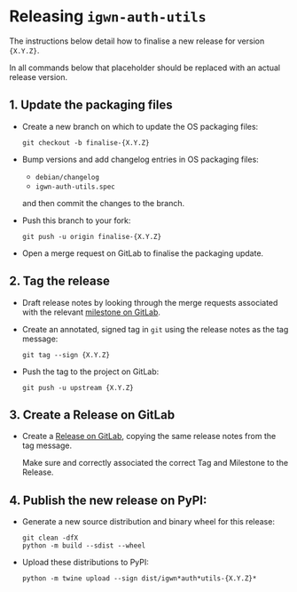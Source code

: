 # Releasing `igwn-auth-utils`

The instructions below detail how to finalise a new release
for version `{X.Y.Z}`.

In all commands below that placeholder should be replaced
with an actual release version.

## 1. Update the packaging files

-   Create a new branch on which to update the OS packaging files:

    ```shell
    git checkout -b finalise-{X.Y.Z}
    ```

-   Bump versions and add changelog entries in OS packaging files:

    - `debian/changelog`
    - `igwn-auth-utils.spec`

    and then commit the changes to the branch.

-   Push this branch to your fork:

    ```shell
    git push -u origin finalise-{X.Y.Z}
    ```

-   Open a merge request on GitLab to finalise the packaging update.

## 2. Tag the release

-   Draft release notes by looking through the merge requests associated
    with the relevant
    [milestone on GitLab](https://git.ligo.org/computing/igwn-auth-utils/-/milestones).

-   Create an annotated, signed tag in `git` using the release notes
    as the tag message:

    ```shell
    git tag --sign {X.Y.Z}
    ```

-   Push the tag to the project on GitLab:

    ```shell
    git push -u upstream {X.Y.Z}
    ```

## 3. Create a Release on GitLab

-   Create a
    [Release on GitLab](https://git.ligo.org/computing/igwn-auth-utils/-/releases/new), copying the same release notes from the tag message.

    Make sure and correctly associated the correct Tag and Milestone to
    the Release.

## 4. Publish the new release on PyPI:

-   Generate a new source distribution and binary wheel for this release:

    ```shell
    git clean -dfX
    python -m build --sdist --wheel
    ```

-   Upload these distributions to PyPI:

    ```shell
    python -m twine upload --sign dist/igwn*auth*utils-{X.Y.Z}*
    ```
